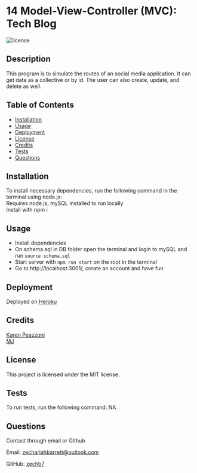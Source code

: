 # 14 Model-View-Controller (MVC): Tech Blog
![license](https://img.shields.io/badge/license-MIT-blue)
## Description
This program is to simulate the routes of an social media application. It can get data as a collective or by id. The user can also create, update, and delete as well.

## Table of Contents
* [Installation](#installation)
* [Usage](#usage) 
* [Deployment](#deployment)
* [License](#license)
* [Credits](#credits)
* [Tests](#tests)
* [Questions](#questions)

## Installation
To install necessary dependencies, run the following command in the terminal using node.js:\
Requires node.js, mySQL installed to run locally\
Install with npm i

## Usage 
*   Install dependencies 
*   On schema.sql in DB folder open the terminal and login to mySQL and run `source schema.sql`
*   Start server with `npm run start` on the root in the terminal
*   Go to http://localhost:3001/, create an account and have fun

## Deployment
Deployed on [Heroku](https://uta-tech14blog.herokuapp.com/)


## Credits
[Karen Peazzoni](https://github.com/kpeazzoni)\
[MJ](https://github.com/mjtic)

## License
This project is licensed under the MIT license.

## Tests
To run tests, run the following command:
NA

## Questions
Contact through email or Github

Email: zechariahbarrett@outlook.com

GitHub: [zechb7](https://github.com/zechb7) 

